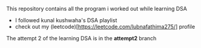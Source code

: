 This repository contains all the program i worked out while learning DSA

- I followed kunal kushwaha's DSA playlist
- check out my (leetcode)[https://leetcode.com/lubnafathima275/] profile

The attempt 2 of the learning DSA is in the **attempt2** branch
